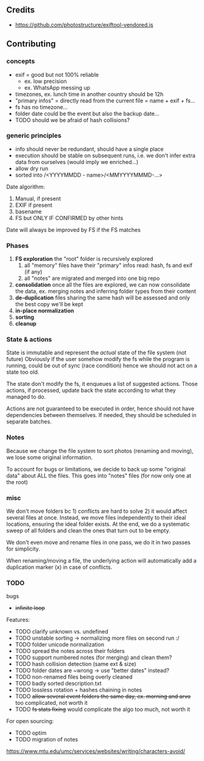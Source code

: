 
## Credits
* https://github.com/photostructure/exiftool-vendored.js

## Contributing

### concepts
* exif = good but not 100% reliable
  * ex. low precision
  * ex. WhatsApp messing up
* timezones, ex. lunch time in another country should be 12h
* "primary infos" = directly read from the current file = name + exif + fs...
* fs has no timezone...
* folder date could be the event but also the backup date...
* TODO should we be afraid of hash collisions?

### generic principles

* info should never be redundant, should have a single place
* execution should be stable on subsequent runs, i.e. we don't infer extra data from ourselves (would imply we enriched...)
* allow dry run
* sorted into <YYYY>/<YYYYMMDD - name>/<MMYYYYMMMD-...>

Date algorithm:
1. Manual, if present
1. EXIF if present
1. basename
1. FS but ONLY IF CONFIRMED by other hints

Date will always be improved by FS if the FS matches



### Phases
1. **FS exploration** the "root" folder is recursively explored
   1. all "memory" files have their "primary" infos read: hash, fs and exif (if any)
   2. all "notes" are migrated and merged into one big repo
2. **consolidation** once all the files are explored, we can now consolidate the data,
   ex. merging notes and inferring folder types from their content
3. **de-duplication** files sharing the same hash will be assessed and only the best copy we'll be kept
4. **in-place normalization**
5. **sorting**
6. **cleanup**

### State & actions

State is immutable and represent the *actual* state of the file system (not future)
Obviously if the user somehow modify the fs while the program is running, could be out of sync
(race condition) hence we should not act on a state too old.

The state don't modify the fs, it enqueues a list of suggested actions.
Those actions, if processed, update back the state according to what they managed to do.

Actions are not guaranteed to be executed in order, hence should not have dependencies between themselves.
If needed, they should be scheduled in separate batches.

### Notes

Because we change the file system to sort photos (renaming and moving), we lose some original information.

To account for bugs or limitations, we decide to back up some "original data" about ALL the files.
This goes into "notes" files (for now only one at the root)

### misc

We don't move folders bc 1) conflicts are hard to solve 2) it would affect several files at once.
Instead, we move files independently to their ideal locations, ensuring the ideal folder exists.
At the end, we do a systematic sweep of all folders and clean the ones that turn out to be empty.

We don't even move and rename files in one pass, we do it in two passes for simplicity.

When renaming/moving a file, the underlying action will automatically add a duplication marker (x) in case of conflicts.

### TODO

bugs
- ~~infinite loop~~

Features:
- TODO clarify unknown vs. undefined
- TODO unstable sorting -> normalizing more files on second run :/
- TODO folder unicode normalization
- TODO spread the notes across their folders
- TODO support numbered notes (for merging) and clean them?
- TODO hash collision detection (same ext & size)
- TODO folder dates are ~wrong -> use "better dates" instead?
- TODO non-renamed files being overly cleaned
- TODO badly sorted description.txt
- TODO lossless rotation + hashes chaining in notes
- TODO ~~allow several event folders the same day, ex. morning and arvo~~ too complicated, not worth it
- TODO ~~fs stats fixing~~ would complicate the algo too much, not worth it

For open sourcing:
- TODO optim
- TODO migration of notes

https://www.mtu.edu/umc/services/websites/writing/characters-avoid/
